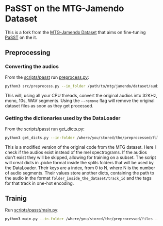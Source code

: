 # PaSST on the MTG-Jamendo Dataset
This is a fork from the [MTG-Jamendo Dataset](https://github.com/MTG/mtg-jamendo-dataset) that aims on fine-tuning [PaSST](https://github.com/kkoutini/passt_hear21) on the it.

## Preprocessing
### Converting the audios
From the [scripts/passt](https://github.com/FelipeMarra/passt-on-mtg-jamendo-dataset/tree/master/scripts/passt) run [preprocess.py](https://github.com/FelipeMarra/passt-on-mtg-jamendo-dataset/blob/master/scripts/passt/preprocess.py):
```bash
python3 src/preprocess.py --in_folder /path/to/mtg/jamendo/dataset/audio/folders --out-folder /where/to/store/the/preprocessed/files
```
This will, using all your CPU threads, convert the original audios into 32KHz, mono, 10s, WAV segments. Using the `--remove` flag will remove the original dataset files as soon as they get processed.

### Getting the dictionaries used by the DataLoader
From the [scripts/passt](https://github.com/FelipeMarra/passt-on-mtg-jamendo-dataset/tree/master/scripts/passt) run [get_dicts.py](https://github.com/FelipeMarra/passt-on-mtg-jamendo-dataset/blob/master/scripts/passt/get_dicts.py):
```bash
python3 get_dicts.py --in-folder /where/you/stored/the/preprocessed/files
```
This is a modified version of the original code from the MTG dataset. Here I check if the audios exist instead of the mel spectrograms. If the audios don't exist they will be skipped, allowing for training on a subset. The script will creat dicts in .picke format inside the splits folders that will be used by the DataLoader. Their keys are a index, from 0 to N, where N is the number of audio segments. Their values store another dicts, containing the path to the audio in the format `folder_inside_the_dataset/track_id` and the tags for that track in one-hot encoding.

## Trainig
Run [scripts/passt/main.py](https://github.com/FelipeMarra/passt-on-mtg-jamendo-dataset/blob/master/scripts/passt/main.py):
```bash
python3 main.py --in-folder /where/you/stored/the/preprocessed/files --batch-size B
```
